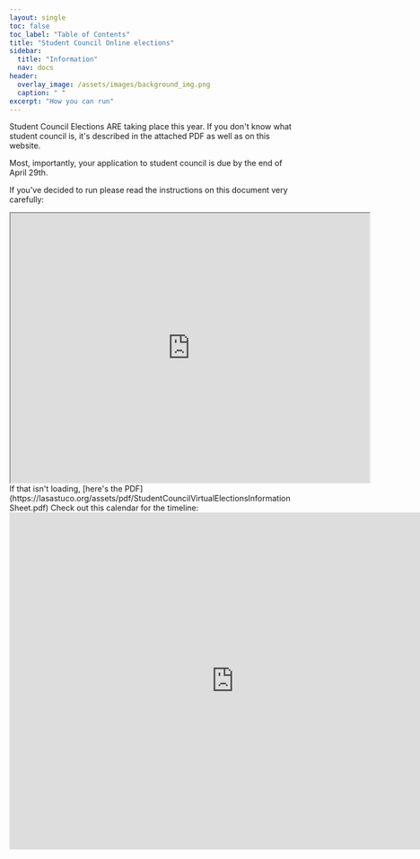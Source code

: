 ```yaml
---
layout: single
toc: false
toc_label: "Table of Contents"
title: "Student Council Online elections"
sidebar:
  title: "Information"
  nav: docs
header:
  overlay_image: /assets/images/background_img.png
  caption: " "
excerpt: "How you can run"
---
```


Student Council Elections ARE taking place this year. If you don't know what student council is, it's described in the attached PDF as well as on this website.

Most, importantly, your application to student council is due by the end of April 29th.

If you've decided to run please read the instructions on this document very carefully:
<iframe src="https://docs.google.com/file/d/1jksNch_U3aSc90kpGpGBWqHNGBHGNMxR/preview" width="640" height="480"></iframe>
If that isn't loading, [here's the PDF](https://lasastuco.org/assets/pdf/StudentCouncilVirtualElectionsInformationSheet.pdf)
Check out this calendar for the timeline:
<iframe src="https://calendar.google.com/calendar/embed?src=ceksrj1snb6ipb1b9urre3jrl8%40group.calendar.google.com&ctz=America%2FChicago" style="border: 0" width="800" height="600" frameborder="0" scrolling="no"></iframe>
